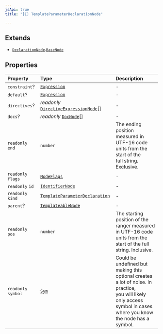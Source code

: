 ```yaml
---
jsApi: true
title: "[I] TemplateParameterDeclarationNode"

---
```

## Extends

- [`DeclarationNode`](Interface.DeclarationNode.md).[`BaseNode`](Interface.BaseNode.md)

## Properties

| Property | Type | Description |
| :------ | :------ | :------ |
| `constraint`? | [`Expression`](Type.Expression.md) | - |
| `default`? | [`Expression`](Type.Expression.md) | - |
| `directives`? | *readonly* [`DirectiveExpressionNode`](Interface.DirectiveExpressionNode.md)[] | - |
| `docs`? | *readonly* [`DocNode`](Interface.DocNode.md)[] | - |
| `readonly` `end` | `number` | The ending position measured in UTF-16 code units from the start of the<br />full string. Exclusive. |
| `readonly` `flags` | [`NodeFlags`](Enumeration.NodeFlags.md) | - |
| `readonly` `id` | [`IdentifierNode`](Interface.IdentifierNode.md) | - |
| `readonly` `kind` | [`TemplateParameterDeclaration`](Enumeration.SyntaxKind.md#templateparameterdeclaration) | - |
| `parent`? | [`TemplateableNode`](Type.TemplateableNode.md) | - |
| `readonly` `pos` | `number` | The starting position of the ranger measured in UTF-16 code units from the<br />start of the full string. Inclusive. |
| `readonly` `symbol` | [`Sym`](Interface.Sym.md) | Could be undefined but making this optional creates a lot of noise. In practice,<br />you will likely only access symbol in cases where you know the node has a symbol. |
